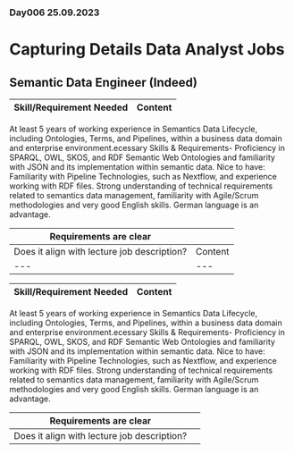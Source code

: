 ### Day006  25.09.2023
# Capturing Details Data Analyst Jobs
## Semantic Data Engineer (Indeed)
|Skill/Requirement Needed   |Content|
|---|---|
 At least 5 years of working experience in Semantics Data Lifecycle, including Ontologies, Terms, and Pipelines, within a business data domain and enterprise environment.ecessary Skills & Requirements- 
Proficiency in SPARQL, OWL, SKOS, and RDF Semantic Web Ontologies and familiarity with JSON and its implementation within semantic data.
Nice to have: Familiarity with Pipeline Technologies, such as Nextflow, and experience working with RDF files.
Strong understanding of technical requirements related to semantics data management, familiarity with Agile/Scrum methodologies and very good English skills. German language is an advantage. 

|Requirements are clear   |     |
|---|---|
|Does it align with lecture job description? |Content|
|---|---|
 
 |Skill/Requirement Needed   |Content|
|---|---|
 At least 5 years of working experience in Semantics Data Lifecycle, including Ontologies, Terms, and Pipelines, within a business data domain and enterprise environment.ecessary Skills & Requirements- 
Proficiency in SPARQL, OWL, SKOS, and RDF Semantic Web Ontologies and familiarity with JSON and its implementation within semantic data.
Nice to have: Familiarity with Pipeline Technologies, such as Nextflow, and experience working with RDF files.
Strong understanding of technical requirements related to semantics data management, familiarity with Agile/Scrum methodologies and very good English skills. German language is an advantage. 

|Requirements are clear   |     |
|---|---|
|Does it align with lecture job description? | |
